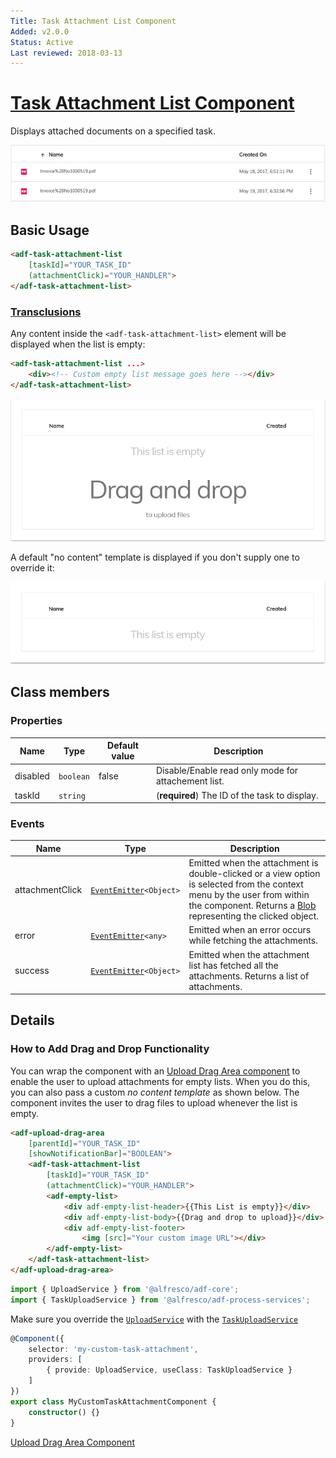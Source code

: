 ```yaml
---
Title: Task Attachment List Component
Added: v2.0.0
Status: Active
Last reviewed: 2018-03-13
---
```


# [Task Attachment List Component](../../lib/process-services/attachment/task-attachment-list.component.ts "Defined in task-attachment-list.component.ts")

Displays attached documents on a specified task.

![task-attachment-list-sample](../docassets/images/task-attachment-list.png)

## Basic Usage

```html
<adf-task-attachment-list 
    [taskId]="YOUR_TASK_ID" 
    (attachmentClick)="YOUR_HANDLER">
</adf-task-attachment-list>
```

### [Transclusions](../user-guide/transclusion.md)

Any content inside the `<adf-task-attachment-list>` element will be displayed
when the list is empty:

```html
<adf-task-attachment-list ...>
    <div><!-- Custom empty list message goes here --></div>
</adf-task-attachment-list>
```

![custom-no-content-drag-drop-template-sample](../docassets/images/custom-no-content-drag-drop-template.png)

A default "no content" template is displayed if you don't supply one to override it:

![default-no-content-template-sample](../docassets/images/default-no-content-template.png)

## Class members

### Properties

| Name | Type | Default value | Description |
| ---- | ---- | ------------- | ----------- |
| disabled | `boolean` | false | Disable/Enable read only mode for attachement list. |
| taskId | `string` |  | (**required**) The ID of the task to display. |

### Events

| Name | Type | Description |
| ---- | ---- | ----------- |
| attachmentClick | [`EventEmitter`](https://angular.io/api/core/EventEmitter)`<Object>` | Emitted when the attachment is double-clicked or a view option is selected from the context menu by the user from within the component. Returns a [Blob](https://developer.mozilla.org/en-US/docs/Web/API/Blob) representing the clicked object. |
| error | [`EventEmitter`](https://angular.io/api/core/EventEmitter)`<any>` | Emitted when an error occurs while fetching the attachments. |
| success | [`EventEmitter`](https://angular.io/api/core/EventEmitter)`<Object>` | Emitted when the attachment list has fetched all the attachments. Returns a list of attachments. |

## Details

### How to Add Drag and Drop Functionality

You can wrap the component with an [Upload Drag Area component](../content-services/upload-drag-area.component.md)
to enable the user to upload attachments for empty lists. When you do this, you can also pass
a custom _no content template_ as shown below. The component invites the user to drag files to
upload whenever the list is empty.

<!-- {% raw %} -->

```html
<adf-upload-drag-area
    [parentId]="YOUR_TASK_ID"
    [showNotificationBar]="BOOLEAN">
    <adf-task-attachment-list  
        [taskId]="YOUR_TASK_ID"
        (attachmentClick)="YOUR_HANDLER">
        <adf-empty-list>
            <div adf-empty-list-header>{{This List is empty}}</div>
            <div adf-empty-list-body>{{Drag and drop to upload}}</div>
            <div adf-empty-list-footer>
                <img [src]="Your custom image URL"></div> 
        </adf-empty-list>
    </adf-task-attachment-list>
</adf-upload-drag-area>
```

<!-- {% endraw %} -->

```ts
import { UploadService } from '@alfresco/adf-core';
import { TaskUploadService } from '@alfresco/adf-process-services';
```

Make sure you override the [`UploadService`](../core/upload.service.md) with the [`TaskUploadService`](../../lib/process-services/task-list/services/task-upload.service.ts)

```ts
@Component({
    selector: 'my-custom-task-attachment',
    providers: [
        { provide: UploadService, useClass: TaskUploadService }
    ]
})
export class MyCustomTaskAttachmentComponent {
    constructor() {}
}
```

[Upload Drag Area Component](../content-services/upload-drag-area.component.md)
